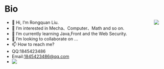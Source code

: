 

# Bio

<img align="right" src="https://github-readme-stats.vercel.app/api?username=miaomaomiaomaoda&show_icons=true&hide_title=true&theme=gruvbox&border_radius=30" />

- 👋 Hi, I’m Rongquan Liu.
- 👀 I’m interested in Mecha、Computer、Math and so on.
- 🌱 I’m currently learning Java,Front and the Web Security.
- 💞️ I’m looking to collaborate on ...
- 📫 How to reach me? 
- QQ:1845423486 
- Email:1845423486@qq.com
- <img align="left" src="https://github-readme-stats.vercel.app/api/top-langs/?username=miaomaomiaomaoda&theme=gruvbox&border_radius=30" />
